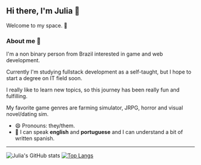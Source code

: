 ## Hi there, I'm Julia 👋

Welcome to my space. 🌻

### About me 🍃

I'm a non binary person from Brazil interested in game and web development. 

Currently I'm studying fullstack development as a self-taught, but I hope to start a degree on IT field soon. 

I really like to learn new topics, so this journey has been really fun and fulfilling.

My favorite game genres are farming simulator, JRPG, horror and visual novel/dating sim. 

- 😄 Pronouns: they/them.
- 💬 I can speak **english** and **portuguese** and I can understand a bit of written spanish.

---

![Julia's GitHub stats](https://github-readme-stats.vercel.app/api?username=juliawatanabe&show_icons=true&theme=dracula)  [![Top Langs](https://github-readme-stats.vercel.app/api/top-langs/?username=juliawatanabe&layout=donut&theme=dracula)](https://github.com/juliawatanabe/github-readme-stats)



